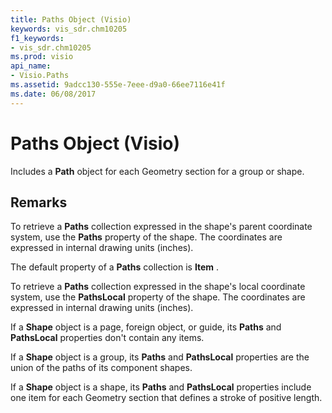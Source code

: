 ```yaml
---
title: Paths Object (Visio)
keywords: vis_sdr.chm10205
f1_keywords:
- vis_sdr.chm10205
ms.prod: visio
api_name:
- Visio.Paths
ms.assetid: 9adcc130-555e-7eee-d9a0-66ee7116e41f
ms.date: 06/08/2017
---
```



# Paths Object (Visio)

Includes a **Path** object for each Geometry section for a group or shape.


## Remarks

To retrieve a **Paths** collection expressed in the shape's parent coordinate system, use the **Paths** property of the shape. The coordinates are expressed in internal drawing units (inches).

The default property of a **Paths** collection is **Item** .

To retrieve a **Paths** collection expressed in the shape's local coordinate system, use the **PathsLocal** property of the shape. The coordinates are expressed in internal drawing units (inches).

If a **Shape** object is a page, foreign object, or guide, its **Paths** and **PathsLocal** properties don't contain any items.

If a **Shape** object is a group, its **Paths** and **PathsLocal** properties are the union of the paths of its component shapes.

If a **Shape** object is a shape, its **Paths** and **PathsLocal** properties include one item for each Geometry section that defines a stroke of positive length.


